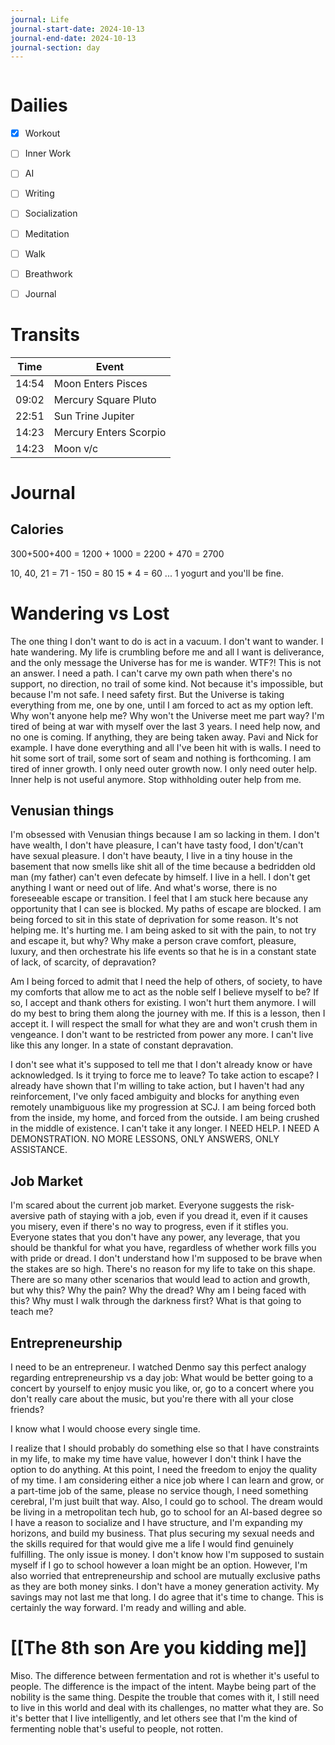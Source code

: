 ```yaml
---
journal: Life
journal-start-date: 2024-10-13
journal-end-date: 2024-10-13
journal-section: day
---
```


```calendar-nav
```

# Dailies

- [x] Workout
- [ ] Inner Work
- [ ] AI
- [ ] Writing
- [ ] Socialization
- [ ] Meditation
- [ ] Walk
- [ ] Breathwork
- [ ] Journal


# Transits

| Time | Event |
|------|-------|
| 14:54 | Moon Enters Pisces |
| 09:02 | Mercury Square Pluto |
| 22:51 | Sun Trine Jupiter |
| 14:23 | Mercury Enters Scorpio |
| 14:23 | Moon v/c |



# Journal

## Calories
300+500+400 = 1200 + 1000 = 2200 + 470 = 2700 

10, 40, 21 = 71 - 150 = 80 15 * 4 = 60 ... 1 yogurt and you'll be fine.

# Wandering vs Lost
The one thing I don't want to do is act in a vacuum. I don't want to wander. I hate wandering. My life is crumbling before me and all I want is deliverance, and the only message the Universe has for me is wander. WTF?! This is not an answer. I need a path. I can't carve my own path when there's no support, no direction, no trail of some kind. Not because it's impossible, but because I'm not safe. I need safety first. But the Universe is taking everything from me, one by one, until I am forced to act as my option left. Why won't anyone help me? Why won't the Universe meet me part way? I'm tired of being at war with myself over the last 3 years. I need help now, and no one is coming. If anything, they are being taken away. Pavi and Nick for example. I have done everything and all I've been hit with is walls. I need to hit some sort of trail, some sort of seam and nothing is forthcoming. I am tired of inner growth. I only need outer growth now. I only need outer help. Inner help is not useful anymore. Stop withholding outer help from me.

## Venusian things
I'm obsessed with Venusian things because I am so lacking in them. I don't have wealth, I don't have pleasure, I can't have tasty food, I don't/can't have sexual pleasure. I don't have beauty, I live in a tiny house in the basement that now smells like shit all of the time because a bedridden old man (my father) can't even defecate by himself. I live in a hell. I don't get anything I want or need out of life. And what's worse, there is no foreseeable escape or transition. I feel that I am stuck here because any opportunity that I can see is blocked. My paths of escape are blocked. I am being forced to sit in this state of deprivation for some reason. It's not helping me. It's hurting me. I am being asked to sit with the pain, to not try and escape it, but why? Why make a person crave comfort, pleasure, luxury, and then orchestrate his life events so that he is in a constant state of lack, of scarcity, of depravation? 

Am I being forced to admit that I need the help of others, of society, to have my comforts that allow me to act as the noble self I believe myself to be? If so, I accept and thank others for existing. I won't hurt them anymore. I will do my best to bring them along the journey with me. If this is a lesson, then I accept it. I will respect the small for what they are and won't crush them in vengeance. I don't want to be restricted from power any more. I can't live like this any longer. In a state of constant depravation. 

I don't see what it's supposed to tell me that I don't already know or have acknowledged. Is it trying to force me to leave? To take action to escape? I already have shown that I'm willing to take action, but I haven't had any reinforcement, I've only faced ambiguity and blocks for anything even remotely unambiguous like my progression at SCJ. I am being forced both from the inside, my home, and forced from the outside. I am being crushed in the middle of existence. I can't take it any longer. I NEED HELP. I NEED A DEMONSTRATION. NO MORE LESSONS, ONLY ANSWERS, ONLY ASSISTANCE.

## Job Market
I'm scared about the current job market. Everyone suggests the risk-aversive path of staying with a job, even if you dread it, even if it causes you misery, even if there's no way to progress, even if it stifles you. Everyone states that you don't have any power, any leverage, that you should be thankful for what you have, regardless of whether work fills you with pride or dread. I don't understand how I'm supposed to be brave when the stakes are so high. There's no reason for my life to take on this shape. There are so many other scenarios that would lead to action and growth, but why this? Why the pain? Why the dread? Why am I being faced with this? Why must I walk through the darkness first? What is that going to teach me?

## Entrepreneurship 
I need to be an entrepreneur. I watched Denmo say this perfect analogy regarding entrepreneurship vs a day job: What would be better going to a concert by yourself to enjoy music you like, or, go to a concert where you don't really care about the music, but you're there with all your close friends?

I know what I would choose every single time.

I realize that I should probably do something else so that I have constraints in my life, to make my time have value, however I don't think I have the option to do anything. At this point, I need the freedom to enjoy the quality of my time. I am considering either a nice job where I can learn and grow, or a part-time job of the same, please no service though, I need something cerebral, I'm just  built that way.  Also, I could go to school. The dream would be living in a metropolitan tech hub, go to school for an AI-based degree so I have a reason to socialize and I have structure, and I'm expanding my horizons, and build my business. That plus securing my sexual needs and the skills required for that would give me a life I would find genuinely fulfilling. The only issue is money. I don't know how I'm supposed to sustain myself if I go to school however a loan might be an option. However, I'm also worried that entrepreneurship and school are mutually exclusive paths as they are both money sinks. I don't have a money generation activity. My savings may not last me that long. I do agree that it's time to change. This is certainly the way forward. I'm ready and willing and able. 
# [[The 8th son Are you kidding me]]
Miso. The difference between fermentation and rot is whether it's useful to people. The difference is the impact of the intent. Maybe being part of the nobility is the same thing. Despite the trouble that comes with it, I still need to live in this world and deal with its challenges, no matter what they are. So it's better that I live intelligently, and let others see that I'm the kind of fermenting noble that's useful to people, not rotten.


